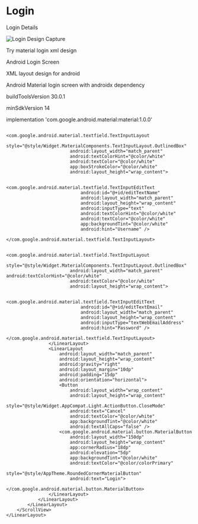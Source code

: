 # Login
Login Details

![Login Design Capture](https://user-images.githubusercontent.com/3745464/100104063-b4961a80-2e8b-11eb-936a-ecb671082420.PNG)

Try material login xml design

Android Login Screen
 

XML layout design for android

Android Material login screen with androidx dependency

buildToolsVersion 30.0.1

minSdkVersion 14

implementation 'com.google.android.material:material:1.0.0'

<?xml version="1.0" encoding="utf-8"?>
<RelativeLayout xmlns:android="http://schemas.android.com/apk/res/android"
    xmlns:app="http://schemas.android.com/apk/res-auto"
    xmlns:tools="http://schemas.android.com/tools"
    android:layout_width="match_parent"
    android:layout_height="match_parent"
    android:background="@color/colorPrimary"
    tools:context=".MainActivity">
    <ImageView
        android:layout_width="match_parent"
        android:layout_height="match_parent"
        android:scaleType="fitEnd"
        app:srcCompat="@drawable/bg_wave"/>
    <LinearLayout
        android:layout_width="match_parent"
        android:layout_height="match_parent"
        android:orientation="vertical">
        <ScrollView
            android:layout_width="match_parent"
            android:layout_height="match_parent"
            android:layout_centerVertical="true"
            android:orientation="vertical"
            android:gravity="center">
            <LinearLayout
                android:layout_width="match_parent"
                android:layout_height="match_parent"
                android:layout_centerVertical="true"
                android:gravity="center"
                android:layout_centerHorizontal="true"
                android:orientation="vertical">
                <LinearLayout
                    android:layout_width="match_parent"
                    android:orientation="vertical"
                    android:gravity="center"
                    android:layout_height="match_parent">
                    <RelativeLayout
                        android:id="@+id/relativeLayout"
                        android:layout_width="match_parent"
                        android:layout_height="200dp"
                        android:background="@color/bg">
                        <LinearLayout
                            android:layout_width="wrap_content"
                            android:layout_height="wrap_content"
                            android:transitionName="tran"
                            android:layout_centerHorizontal="true"
                            android:layout_centerVertical="true"
                            android:gravity="center"
                            android:orientation="vertical">
                            <LinearLayout
                                android:layout_width="wrap_content"
                                android:layout_height="wrap_content"
                                android:orientation="horizontal">
                                <ImageView
                                    android:layout_width="100dp"
                                    android:layout_height="100dp"
                                    android:id="@+id/imageView"
                                    app:srcCompat="@drawable/ic_launcher" />
                            </LinearLayout>
                            <TextView
                                android:id="@+id/txt"
                                android:layout_width="wrap_content"
                                android:layout_height="wrap_content"
                                android:text="Console Login"
                                android:textColor="@color/colorPrimary"
                                android:textSize="25sp"
                                android:layout_marginTop="10dp"
                                android:textStyle="bold" />
                        </LinearLayout>
                    </RelativeLayout>
                    <TextView
                        android:layout_width="match_parent"
                        android:layout_height="5dp"
                        android:layout_below="@id/relativeLayout"
                        android:background="@color/colorPrimaryDark"
                        />
                    <TextView
                        android:id="@+id/textView"
                        android:layout_width="wrap_content"
                        android:layout_height="wrap_content"
                        android:layout_below="@id/relativeLayout"
                        android:layout_centerHorizontal="true"
                        android:layout_marginTop="30dp"
                        android:gravity="center"
                        android:textColorHint="@color/white"
                        android:textColor="@color/white"
                        android:text="User Registration"
                        android:textAppearance="@style/Base.TextAppearance.AppCompat.Medium"
                        />
                    <LinearLayout
                        android:id="@+id/linearLayout"
                        android:layout_width="match_parent"
                        android:layout_height="wrap_content"
                        android:layout_below="@id/textView"
                        android:orientation="vertical"
                        android:layout_margin="10dp"
                        android:padding="15dp">

                        <com.google.android.material.textfield.TextInputLayout
                            style="@style/Widget.MaterialComponents.TextInputLayout.OutlinedBox"
                            android:layout_width="match_parent"
                            android:textColorHint="@color/white"
                            android:textColor="@color/white"
                            app:boxStrokeColor="@color/white"
                            android:layout_height="wrap_content">

                            <com.google.android.material.textfield.TextInputEditText
                                android:id="@+id/editTextName"
                                android:layout_width="match_parent"
                                android:layout_height="wrap_content"
                                android:inputType="text"
                                android:textColorHint="@color/white"
                                android:textColor="@color/white"
                                app:backgroundTint="@color/white"
                                android:hint="Username" />
                        </com.google.android.material.textfield.TextInputLayout>

                        <com.google.android.material.textfield.TextInputLayout
                            style="@style/Widget.MaterialComponents.TextInputLayout.OutlinedBox"
                            android:layout_width="match_parent" android:textColorHint="@color/white"
                            android:textColor="@color/white"
                            android:layout_height="wrap_content">

                            <com.google.android.material.textfield.TextInputEditText
                                android:id="@+id/editTextEmail"
                                android:layout_width="match_parent"
                                android:layout_height="wrap_content"
                                android:inputType="textWebEmailAddress"
                                android:hint="Password" />
                        </com.google.android.material.textfield.TextInputLayout>
                    </LinearLayout>
                    <LinearLayout
                        android:layout_width="match_parent"
                        android:layout_height="wrap_content"
                        android:gravity="right"
                        android:layout_margin="10dp"
                        android:padding="15dp"
                        android:orientation="horizontal">
                        <Button
                            android:layout_width="wrap_content"
                            android:layout_height="wrap_content"
                            style="@style/Widget.AppCompat.Light.ActionButton.CloseMode"
                            android:text="Cancel"
                            android:textColor="@color/white"
                            app:backgroundTint="@color/white"
                            android:textAllCaps="false" />
                        <com.google.android.material.button.MaterialButton
                            android:layout_width="150dp"
                            android:layout_height="wrap_content"
                            app:cornerRadius="18dp"
                            android:elevation="5dp"
                            app:backgroundTint="@color/white"
                            android:textColor="@color/colorPrimary"
                            style="@style/AppTheme.RoundedCornerMaterialButton"
                            android:text="Login">
                        </com.google.android.material.button.MaterialButton>
                    </LinearLayout>
                </LinearLayout>
            </LinearLayout>
        </ScrollView>
    </LinearLayout>
</RelativeLayout>
